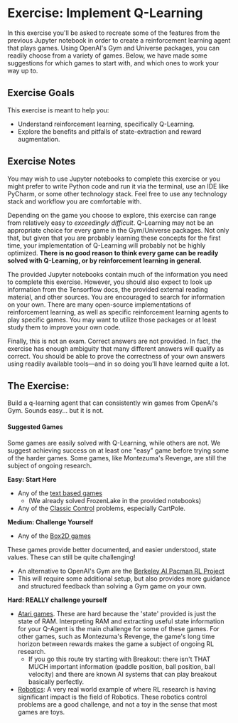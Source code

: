 # Exercise: Implement Q-Learning

In this exercise you'll be asked to recreate some of the features from the previous Jupyter notebook in order to create a reinforcement learning agent that plays games. Using OpenAI's Gym and Universe packages, you can readily choose from a variety of games. Below, we have made some suggestions for which games to start with, and which ones to work your way up to.

## Exercise Goals

This exercise is meant to help you:

* Understand reinforcement learning, specifically Q-Learning.
* Explore the benefits and pitfalls of state-extraction and reward augmentation.

## Exercise Notes

You may wish to use Jupyter notebooks to complete this exercise or you might prefer to write Python code and run it via the terminal, use an IDE like PyCharm, or some other technology stack. Feel free to use any technology stack and workflow you are comfortable with.

Depending on the game you choose to explore, this exercise can range from relatively easy to *exceedingly difficult*. Q-Learning may not be an appropriate choice for every game in the Gym/Universe packages. Not only that, but given that you are probably learning these concepts for the first time, your implementation of Q-Learning will probably not be highly optimized. **There is no good reason to think every game can be readily solved with Q-Learning, or by reinforcement learning in general.**

The provided Jupyter notebooks contain much of the information you need to complete this exercise. However, you should also expect to look up information from the Tensorflow docs, the provided external reading material, and other sources. You are encouraged to search for information on your own. There are many open-source implementations of reinforcement learning, as well as specific reinforcement learning agents to play specific games. You may want to utilize those packages or at least study them to improve your own code.

Finally, this is not an exam. Correct answers are not provided. In fact, the exercise has enough ambiguity that many different answers will qualify as correct. You should be able to prove the correctness of your own answers using readily available tools—and in so doing you'll have learned quite a lot.

## The Exercise:

Build a q-learning agent that can consistently win games from OpenAi's Gym. Sounds easy... but it is not.

#### Suggested Games

Some games are easily solved with Q-Learning, while others are not. We suggest achieving success on at least one "easy" game before trying some of the harder games. Some games, like Montezuma's Revenge, are still the subject of ongoing research.

**Easy: Start Here**  

* Any of the [text based games](http://gym.openai.com/envs/#toy_text)
  * (We already solved FrozenLake in the provided notebooks)
* Any of the [Classic Control](http://gym.openai.com/envs/#classic_control) problems, especially CartPole.

**Medium: Challenge Yourself**  

* Any of the [Box2D games](http://gym.openai.com/envs/#box2d)

These games provide better documented, and easier understood, state values. These can still be quite challenging!

* An alternative to OpenAI's Gym are the [Berkeley AI Pacman RL Project](http://ai.berkeley.edu/reinforcement.html)
* This will require some additional setup, but also provides more guidance and structured feedback than solving a Gym game on your own.

**Hard: REALLY challenge yourself**  

* [Atari games](http://gym.openai.com/envs/#robotics). These are hard because the 'state' provided is just the state of RAM. Interpreting RAM and extracting useful state information for your Q-Agent is the main challenge for some of these games. For other games, such as Montezuma's Revenge, the game's long time horizon between rewards makes the game a subject of ongoing RL research.
  * If you go this route try starting with Breakout: there isn't THAT MUCH important information (paddle position, ball position, ball velocity) and there are known AI systems that can play breakout basically perfectly.
* [Robotics](http://gym.openai.com/envs/#robotics): A very real world example of where RL research is having significant impact is the field of Robotics. These robotics control problems are a good challenge, and not a toy in the sense that most games are toys.
